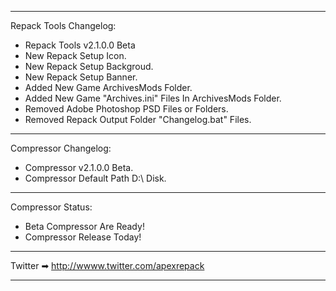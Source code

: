 ****************************************************************************************************************************************************
Repack Tools Changelog:
- Repack Tools v2.1.0.0 Beta
- New Repack Setup Icon.
- New Repack Setup Backgroud.
- New Repack Setup Banner.
- Added New Game ArchivesMods Folder.
- Added New Game "Archives.ini" Files In ArchivesMods Folder.
- Removed Adobe Photoshop PSD Files or Folders.
- Removed Repack Output Folder "Changelog.bat" Files.
****************************************************************************************************************************************************
Compressor Changelog:
- Compressor v2.1.0.0 Beta.
- Compressor Default Path D:\ Disk.
****************************************************************************************************************************************************
Compressor Status:
- Beta Compressor Are Ready!
- Compressor Release Today!
****************************************************************************************************************************************************
Twitter ➡ http://wwww.twitter.com/apexrepack
****************************************************************************************************************************************************
